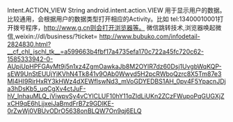  Intent.ACTION_VIEW
 String android.intent.action.VIEW
 用于显示用户的数据。比较通用，会根据用户的数据类型打开相应的Activity。比如 tel:13400010001打开拨号程序，http://www.g.cn则会打开浏览器等。
 微信跳转技术,浏览器唤起微信,weixin://dl/business/?ticket=
 http://www.bubuko.com/infodetail-2824830.html?__cf_chl_jschl_tk__=a599663b4fbf17a4735efa170c722a45fc720c62-1585333942-0-AUpiUpHPFGAyMt9j5n1xz4ZgmOawkaJb8M2OYIR7dz60Dsj1UvgbWqKQP-sEW9UnStEUUjYjKVhN4Tk841v9OAb0Wwyd5H2pcRWboQzrc8X5Tm87e3Ml4HI9RirHxRY3kHWz4dXEWfIswNd3_mVoGDYEDBS1AH_0pv4F5YpacnJDja3hDsKb5_uqCgXv4ctJuF-hV_InhauMLQ_jViwpvSy4vCYlCLUF10hY11qZldLiUKn2ZCzFWupoPqGUGXjZxCH9qE6hLjjxeiJaBmdFrB7z9GDlKE-0rZwWj0VBUvODrO5638onBLQW7On9qj6ELQ